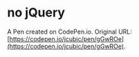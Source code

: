 # no jQuery

A Pen created on CodePen.io. Original URL: [https://codepen.io/jcubic/pen/gGwROe](https://codepen.io/jcubic/pen/gGwROe).

